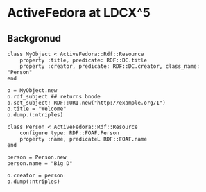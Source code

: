 # ActiveFedora at LDCX^5
## Backgronud

	class MyObject < ActiveFedora::Rdf::Resource
		property :title, predicate: RDF::DC.title
		property :creator, predicate: RDF::DC.creator, class_name: "Person"
	end

	o = MyObject.new
	o.rdf_subject ## returns bnode
	o.set_subject! RDF::URI.new("http://example.org/1")
	o.title = "Welcome"
	o.dump.(:ntriples)
	
	class Person < ActiveFedora::Rdf::Resource
		configure type: RDF::FOAF.Person
		property :name, predicateL RDF::FOAF.name
	end

	person = Person.new
	person.name = "Big D"

	o.creator = person
	o.dump(:ntriples)
